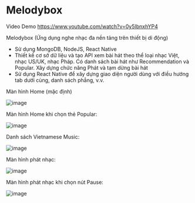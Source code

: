 # Melodybox

Video Demo https://www.youtube.com/watch?v=0y5IbnxhYP4

Melodybox (Ứng dụng nghe nhạc đa nền tảng trên thiết bị di động)

- Sử dụng MongoDB, NodeJS, React Native
- Thiết kế cơ sở dữ liệu và tạo API xem bài hát theo thể loại nhạc Việt, nhạc US/UK, nhạc Pháp. Có danh sách bài hát như Recommendation và Popular. Xây dựng chức năng Phát và tạm dừng bài hát
- Sử dụng React Native để xây dựng giao diện người dùng với điều hướng tab dưới cùng, danh sách phẳng, v.v.

Màn hình Home (mặc định)

![image](https://github.com/vanh182/Melodybox/assets/118065256/c44c57d1-0b43-466a-b45d-99a0b9604ab5)

Màn hình Home khi chọn thẻ Popular:

![image](https://github.com/vanh182/Melodybox/assets/118065256/393e853a-2a5a-431e-898f-bb4847e32d5b)


Danh sách Vietnamese Music:

![image](https://github.com/vanh182/Melodybox/assets/118065256/6a2f5a4f-e97a-4887-9213-2140b7ef06b6)

Màn hình phát nhạc:

![image](https://github.com/vanh182/Melodybox/assets/118065256/fce26b2e-bf7a-498b-941c-ffac8f3cf96a)

Màn hình phát nhạc khi chọn nút Pause:

![image](https://github.com/vanh182/Melodybox/assets/118065256/fd2ef167-b6f5-41dc-80bc-233469e475d9)




